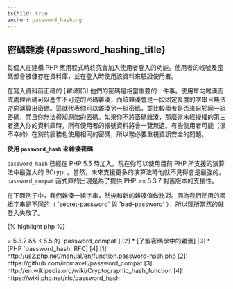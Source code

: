 ```yaml
---
isChild: true
anchor: password_hashing
---
```


## 密碼雜湊 {#password_hashing_title}

每個人在建構 PHP 應用程式時終究會加入使用者登入的功能。使用者的帳號及密碼都會被儲存在資料庫，並在登入時使用該資料來驗證使用者。

在寫入資料前正確的 [_雜湊_][3] 他們的密碼是相當重要的一件事。使用單向雜湊函式處理密碼可以產生不可逆的密碼雜湊，而該雜湊會是一段固定長度的字串且無法逆向演算出密碼。這就代表你可以雜湊另一組密碼，並比較兩者是否來自於同一組密碼，而且你無法得知原始的密碼。如果你不將密碼雜湊，那麼當未經授權的第三者進入你的資料庫時，所有使用者的帳號資料將會一覽無遺。有些使用者可能（很不幸的）在別的服務也使用相同的密碼，所以務必要重視資訊安全的問題。

**使用 `password_hash` 來雜湊密碼**

`password_hash` 已經在 PHP 5.5 時加入。現在你可以使用目前 PHP 所支援的演算法中最強大的 BCrypt 。當然，未來支援更多的演算法時他就不見得會是最強的。 `password_compat` 函式庫的出現是為了提供 PHP >= 5.3.7 對舊版本的支援性。

在下面例子中，我們雜湊一組字串，然後和新的雜湊值做比對。因為我們使用的兩組字串是不同的（ 'secret-password' 與 'bad-password' ），所以理所當然的就登入失敗了。

{% highlight php %}
<?php
                      
require 'password.php';

$passwordHash = password_hash('secret-password', PASSWORD_DEFAULT);

if (password_verify('bad-password', $passwordHash)) {
    // Correct Password
} else {
    // Wrong password
}
{% endhighlight %}  



* [了解 `password_hash`] [1]
* [PHP >= 5.3.7 && < 5.5 的 `password_compat`] [2]
* [了解密碼學中的雜湊] [3]
* [PHP `password_hash` RFC] [4]

[1]: http://us2.php.net/manual/en/function.password-hash.php
[2]: https://github.com/ircmaxell/password_compat
[3]: http://en.wikipedia.org/wiki/Cryptographic_hash_function
[4]: https://wiki.php.net/rfc/password_hash
